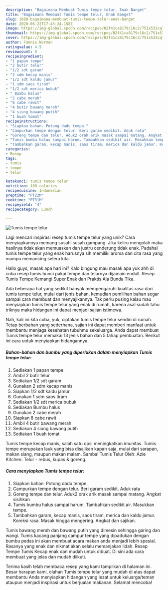 ```yaml
---
description: "Bagaimana Membuat Tumis tempe telur, Enak Banget"
title: "Bagaimana Membuat Tumis tempe telur, Enak Banget"
slug: 1688-bagaimana-membuat-tumis-tempe-telur-enak-banget
date: 2020-06-22T17:45:24.158Z
image: https://img-global.cpcdn.com/recipes/02f41ca8179c16c2/751x532cq70/tumis-tempe-telur-foto-resep-utama.jpg
thumbnail: https://img-global.cpcdn.com/recipes/02f41ca8179c16c2/751x532cq70/tumis-tempe-telur-foto-resep-utama.jpg
cover: https://img-global.cpcdn.com/recipes/02f41ca8179c16c2/751x532cq70/tumis-tempe-telur-foto-resep-utama.jpg
author: Fannie Norman
ratingvalue: 4.5
reviewcount: 9
recipeingredient:
- "1 papan tempe"
- "2 butir telur"
- "1/2 sdt garam"
- "2 sdm kecap manis"
- "1/2 sdt kaldu jamur"
- "1 sdm saos tiram"
- "1/2 sdt merica bubuk"
- " Bumbu halus"
- "2 cabe merah"
- "8 cabe rawit"
- "4 butir bawang merah"
- "4 siung bawang putih"
- "1 buah tomat"
recipeinstructions:
- "Siapkan bahan. Potong dadu tempe."
- "Campurkan tempe dengan telur. Beri garam sedikit. Aduk rata"
- "Goreng tempe dan telur. Aduk2 orak arik masak sampai matang. Angkat sisihkan"
- "Tumis bumbu halus sampai harum. Tambahkan sedikit air. Masukkan tempe."
- "Tambahkan garam, kecap manis, saos tiram, merica dan kaldu jamur. Koreksi rasa. Masak hingga mengering. Angkat dan sajikan."
categories:
- Resep
tags:
- tumis
- tempe
- telur

katakunci: tumis tempe telur 
nutrition: 180 calories
recipecuisine: Indonesian
preptime: "PT22M"
cooktime: "PT31M"
recipeyield: "4"
recipecategory: Lunch

---
```



![Tumis tempe telur](https://img-global.cpcdn.com/recipes/02f41ca8179c16c2/751x532cq70/tumis-tempe-telur-foto-resep-utama.jpg)

Lagi mencari inspirasi resep tumis tempe telur yang unik? Cara menyiapkannya memang susah-susah gampang. Jika keliru mengolah maka hasilnya tidak akan memuaskan dan justru cenderung tidak enak. Padahal tumis tempe telur yang enak harusnya sih memiliki aroma dan cita rasa yang mampu memancing selera kita.

Hallo guys, masak apa hari ini? Kalo bingung mau masak apa yuk ahh di coba resep tumis bunci pakai tempe dan telurnya dijamain endull. Resep Tumis Tempe Kemangi Super Enak dan Praktis Ala Bunda Tika.

Ada beberapa hal yang sedikit banyak mempengaruhi kualitas rasa dari tumis tempe telur, mulai dari jenis bahan, kemudian pemilihan bahan segar sampai cara membuat dan menyajikannya. Tak perlu pusing kalau mau menyiapkan tumis tempe telur yang enak di rumah, karena asal sudah tahu triknya maka hidangan ini dapat menjadi sajian istimewa.


Nah, kali ini kita coba, yuk, ciptakan tumis tempe telur sendiri di rumah. Tetap berbahan yang sederhana, sajian ini dapat memberi manfaat untuk membantu menjaga kesehatan tubuhmu sekeluarga. Anda dapat membuat Tumis tempe telur memakai 13 jenis bahan dan 5 tahap pembuatan. Berikut ini cara untuk menyiapkan hidangannya.

<!--inarticleads1-->

##### Bahan-bahan dan bumbu yang diperlukan dalam menyiapkan Tumis tempe telur:

1. Sediakan 1 papan tempe
1. Ambil 2 butir telur
1. Sediakan 1/2 sdt garam
1. Gunakan 2 sdm kecap manis
1. Siapkan 1/2 sdt kaldu jamur
1. Gunakan 1 sdm saos tiram
1. Sediakan 1/2 sdt merica bubuk
1. Sediakan  Bumbu halus
1. Gunakan 2 cabe merah
1. Siapkan 8 cabe rawit
1. Ambil 4 butir bawang merah
1. Sediakan 4 siung bawang putih
1. Sediakan 1 buah tomat


Tumis tempe kecap manis, salah satu opsi meningkatkan imunitas. Tumis tempe merupakan lauk yang bisa disajikan kapan saja, mulai dari sarapan, makan siang, maupun makan malam. Sambal Tumis Telur Oleh: Azie Kitchen. Telur - rebus, kupas &amp; goreng. 

<!--inarticleads2-->

##### Cara menyiapkan Tumis tempe telur:

1. Siapkan bahan. Potong dadu tempe.
1. Campurkan tempe dengan telur. Beri garam sedikit. Aduk rata
1. Goreng tempe dan telur. Aduk2 orak arik masak sampai matang. Angkat sisihkan
1. Tumis bumbu halus sampai harum. Tambahkan sedikit air. Masukkan tempe.
1. Tambahkan garam, kecap manis, saos tiram, merica dan kaldu jamur. Koreksi rasa. Masak hingga mengering. Angkat dan sajikan.


Tumis bawang merah dan bawang putih yang dimesin sehingga garing dan wangi. Tumis kacang panjang campur tempe yang dipadukan dengan bumbu pedas ini akan membuat acara makan anda menjadi lebih spesial. Rasanya yang enak dan nikmat akan selalu memanjakan lidah. Resep Tempe Tumis Kecap enak dan mudah untuk dibuat. Di sini ada cara membuat yang jelas dan mudah diikuti. 

Terima kasih telah membaca resep yang kami tampilkan di halaman ini. Besar harapan kami, olahan Tumis tempe telur yang mudah di atas dapat membantu Anda menyiapkan hidangan yang lezat untuk keluarga/teman ataupun menjadi inspirasi untuk berjualan makanan. Selamat mencoba!
